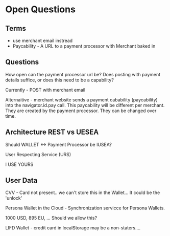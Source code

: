 # Open Questions #

## Terms ##
- use merchant email instread
- Paycability - A URL to a payment processor with Merchant baked in

## Questions ##
How open can the payment processor url be? Does posting with payment details suffice, or does this need to be a capability?

Currently - POST with merchant email

Alternaitive - merchant website sends a payment cabability (paycability) into the navigator.id.pay call. This
paycability will be different per merchant. They are created by the payment processor. They can be changed over time.


## Architecture REST vs UESEA ##
Should WALLET <-> Payment Processor be IUSEA?

User Respecting Service (URS)

I USE YOURS

## User Data ##
CVV - Card not present.. we can't store this in the Wallet... It could be the 'unlock'

Persona Wallet in the Cloud - Synchronization servicce for Persona Wallets.

1000 USD, 895 EU, ... Should we allow this?

LIFD Wallet - credit card in localStorage may be a non-staters....